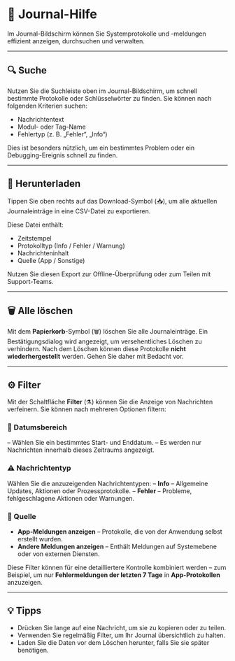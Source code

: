 # 🧭 Journal-Hilfe

Im Journal-Bildschirm können Sie Systemprotokolle und -meldungen effizient anzeigen, durchsuchen und verwalten.

---

## 🔍 Suche
Nutzen Sie die Suchleiste oben im Journal-Bildschirm, um schnell bestimmte Protokolle oder Schlüsselwörter zu finden.
Sie können nach folgenden Kriterien suchen:
- Nachrichtentext
- Modul- oder Tag-Name
- Fehlertyp (z. B. „Fehler“, „Info“)

Dies ist besonders nützlich, um ein bestimmtes Problem oder ein Debugging-Ereignis schnell zu finden.

---

## 💾 Herunterladen
Tippen Sie oben rechts auf das Download-Symbol (📥), um alle aktuellen Journaleinträge in eine CSV-Datei zu exportieren.

Diese Datei enthält:
- Zeitstempel
- Protokolltyp (Info / Fehler / Warnung)
- Nachrichteninhalt
- Quelle (App / Sonstige)

Nutzen Sie diesen Export zur Offline-Überprüfung oder zum Teilen mit Support-Teams.

---

## 🗑️ Alle löschen
Mit dem **Papierkorb**-Symbol (🗑️) löschen Sie alle Journaleinträge.
Ein Bestätigungsdialog wird angezeigt, um versehentliches Löschen zu verhindern.
Nach dem Löschen können diese Protokolle **nicht wiederhergestellt** werden. Gehen Sie daher mit Bedacht vor.

---

## ⚙️ Filter
Mit der Schaltfläche **Filter** (⚗️) können Sie die Anzeige von Nachrichten verfeinern.
Sie können nach mehreren Optionen filtern:

### 📅 Datumsbereich
– Wählen Sie ein bestimmtes Start- und Enddatum.
– Es werden nur Nachrichten innerhalb dieses Zeitraums angezeigt.

### ⚠️ Nachrichtentyp
Wählen Sie die anzuzeigenden Nachrichtentypen:
– **Info** – Allgemeine Updates, Aktionen oder Prozessprotokolle.
– **Fehler** – Probleme, fehlgeschlagene Aktionen oder Warnungen.

### 📱 Quelle
- **App-Meldungen anzeigen** – Protokolle, die von der Anwendung selbst erstellt wurden.
- **Andere Meldungen anzeigen** – Enthält Meldungen auf Systemebene oder von externen Diensten.

Diese Filter können für eine detailliertere Kontrolle kombiniert werden – zum Beispiel, um nur **Fehlermeldungen der letzten 7 Tage** in **App-Protokollen** anzuzeigen.

---

## 💡 Tipps
- Drücken Sie lange auf eine Nachricht, um sie zu kopieren oder zu teilen.
- Verwenden Sie regelmäßig Filter, um Ihr Journal übersichtlich zu halten.
- Laden Sie die Daten vor dem Löschen herunter, falls Sie sie später benötigen.
